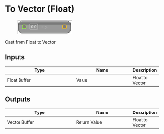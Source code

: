 # To Vector (Float)

<div align="left" data-full-width="false">

<figure><img src="To_Vector_(Float).png" alt=""><figcaption></figcaption></figure>

</div>

Cast from Float to Vector

## Inputs

<table>
<thead><tr><th width="250">Type</th><th width="200">Name</th><th>Description</th></tr></thead>
<tbody>
<tr><td>Float Buffer</td><td>Value</td><td>Float to Vector</td></tr>
</tbody>
</table>

## Outputs

<table>
<thead><tr><th width="250">Type</th><th width="200">Name</th><th>Description</th></tr></thead>
<tbody>
<tr><td>Vector Buffer</td><td>Return Value</td><td>Float to Vector</td></tr>
</tbody>
</table>
